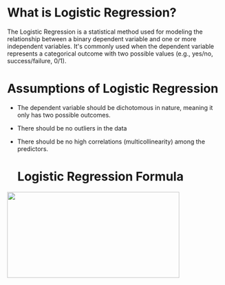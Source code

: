 # What is Logistic Regression?
The Logistic Regression is a statistical method used for modeling the relationship between a binary dependent variable and one or more independent variables. It's commonly used when the dependent variable represents a categorical outcome with two possible values (e.g., yes/no, success/failure, 0/1).

# Assumptions of Logistic Regression
* The dependent variable should be dichotomous in nature, meaning it only has two possible outcomes.
* There should be no outliers in the data
* There should be no high correlations (multicollinearity) among the predictors.

  # Logistic Regression Formula
  
<img src="https://www.learnbymarketing.com/wp-content/uploads/2017/09/logistic-reg-formula-e1504965903637.png" width="400" height="200">

